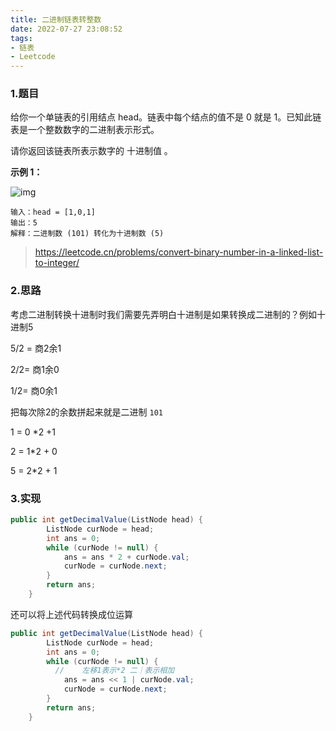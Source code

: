```yaml
---
title: 二进制链表转整数
date: 2022-07-27 23:08:52
tags:
- 链表
- Leetcode
---
```


### 1.题目

给你一个单链表的引用结点 head。链表中每个结点的值不是 0 就是 1。已知此链表是一个整数数字的二进制表示形式。

请你返回该链表所表示数字的 十进制值 。

**示例 1：**

![img](http://image.hi-hufei.com/typora/graph-1.png)

```shell
输入：head = [1,0,1]
输出：5
解释：二进制数 (101) 转化为十进制数 (5)
```

> https://leetcode.cn/problems/convert-binary-number-in-a-linked-list-to-integer/

### 2.思路

考虑二进制转换十进制时我们需要先弄明白十进制是如果转换成二进制的？例如十进制5

5/2 = 商2余1

2/2= 商1余0

1/2= 商0余1

把每次除2的余数拼起来就是二进制 `101`

1 = 0 *2 +1

2 = 1*2 + 0

5 = 2*2 + 1



### 3.实现

```java
public int getDecimalValue(ListNode head) {
        ListNode curNode = head;
        int ans = 0;
        while (curNode != null) {
            ans = ans * 2 + curNode.val;
            curNode = curNode.next;
        }
        return ans;
    }
```

还可以将上述代码转换成位运算

```java
public int getDecimalValue(ListNode head) {
        ListNode curNode = head;
        int ans = 0;
        while (curNode != null) {
          // 	左移1表示*2 二｜表示相加
            ans = ans << 1 | curNode.val;
            curNode = curNode.next;
        }
        return ans;
    }
```

